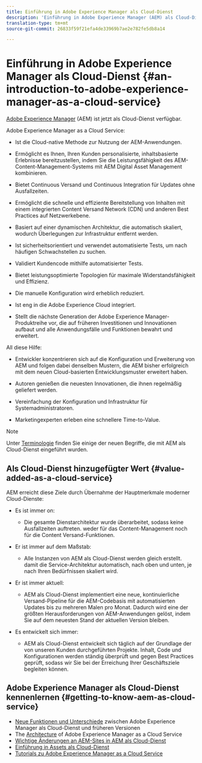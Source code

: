```yaml
---
title: Einführung in Adobe Experience Manager als Cloud-Dienst
description: 'Einführung in Adobe Experience Manager (AEM) als Cloud-Dienst. '
translation-type: tm+mt
source-git-commit: 26833f59f21efa4de33969b7ae2e782fe5db8a14

---
```



# Einführung in Adobe Experience Manager als Cloud-Dienst {#an-introduction-to-adobe-experience-manager-as-a-cloud-service}

[Adobe Experience Manager](https://www.adobe.com/marketing/experience-manager.html) (AEM) ist jetzt als Cloud-Dienst verfügbar.

Adobe Experience Manager as a Cloud Service:

* Ist die Cloud-native Methode zur Nutzung der AEM-Anwendungen.

* Ermöglicht es Ihnen, Ihren Kunden personalisierte, inhaltsbasierte Erlebnisse bereitzustellen, indem Sie die Leistungsfähigkeit des AEM-Content-Management-Systems mit AEM Digital Asset Management kombinieren.

* Bietet Continuous Versand und Continuous Integration für Updates ohne Ausfallzeiten.

* Ermöglicht die schnelle und effiziente Bereitstellung von Inhalten mit einem integrierten Content Versand Network (CDN) und anderen Best Practices auf Netzwerkebene.

* Basiert auf einer dynamischen Architektur, die automatisch skaliert, wodurch Überlegungen zur Infrastruktur entfernt werden.

* Ist sicherheitsorientiert und verwendet automatisierte Tests, um nach häufigen Schwachstellen zu suchen.

* Validiert Kundencode mithilfe automatisierter Tests.

* Bietet leistungsoptimierte Topologien für maximale Widerstandsfähigkeit und Effizienz.

* Die manuelle Konfiguration wird erheblich reduziert.

* Ist eng in die Adobe Experience Cloud integriert.

* Stellt die nächste Generation der Adobe Experience Manager-Produktreihe vor, die auf früheren Investitionen und Innovationen aufbaut und alle Anwendungsfälle und Funktionen bewahrt und erweitert.

All diese Hilfe:

* Entwickler konzentrieren sich auf die Konfiguration und Erweiterung von AEM und folgen dabei denselben Mustern, die AEM bisher erfolgreich mit dem neuen Cloud-basierten Entwicklungsmuster erweitert haben.

* Autoren genießen die neuesten Innovationen, die ihnen regelmäßig geliefert werden.

* Vereinfachung der Konfiguration und Infrastruktur für Systemadministratoren.

* Marketingexperten erleben eine schnellere Time-to-Value.

>[!NOTE]
>
>Unter [Terminologie](terminology.md) finden Sie einige der neuen Begriffe, die mit AEM als Cloud-Dienst eingeführt wurden.

## Als Cloud-Dienst hinzugefügter Wert {#value-added-as-a-cloud-service}

AEM erreicht diese Ziele durch Übernahme der Hauptmerkmale moderner Cloud-Dienste:

* Es ist immer on:

   * Die gesamte Dienstarchitektur wurde überarbeitet, sodass keine Ausfallzeiten auftreten. weder für das Content-Management noch für die Content Versand-Funktionen.

* Er ist immer auf dem Maßstab:

   * Alle Instanzen von AEM als Cloud-Dienst werden gleich erstellt. damit die Service-Architektur automatisch, nach oben und unten, je nach Ihren Bedürfnissen skaliert wird.

* Er ist immer aktuell:

   * AEM als Cloud-Dienst implementiert eine neue, kontinuierliche Versand-Pipeline für die AEM-Codebasis mit automatisierten Updates bis zu mehreren Malen pro Monat. Dadurch wird eine der größten Herausforderungen von AEM-Anwendungen gelöst, indem Sie auf dem neuesten Stand der aktuellen Version bleiben.

* Es entwickelt sich immer:

   * AEM als Cloud-Dienst entwickelt sich täglich auf der Grundlage der von unseren Kunden durchgeführten Projekte. Inhalt, Code und Konfigurationen werden ständig überprüft und gegen Best Practices geprüft, sodass wir Sie bei der Erreichung Ihrer Geschäftsziele begleiten können.

## Adobe Experience Manager als Cloud-Dienst kennenlernen {#getting-to-know-aem-as-cloud-service}

* [Neue Funktionen und Unterschiede](/help/overview/what-is-new-and-different.md) zwischen Adobe Experience Manager als Cloud-Dienst und früheren Versionen
* The [Architecture](/help/core-concepts/architecture.md) of Adobe Experience Manager as a Cloud Service
* [Wichtige Änderungen an AEM-Sites in AEM als Cloud-Dienst](/help/sites-cloud/sites-cloud-changes.md)
* [Einführung in Assets als Cloud-Dienst](/help/assets/overview.md)
* [Tutorials zu Adobe Experience Manager as a Cloud Service](https://docs.adobe.com/content/help/en/experience-manager-learn/cloud-service/overview.html)